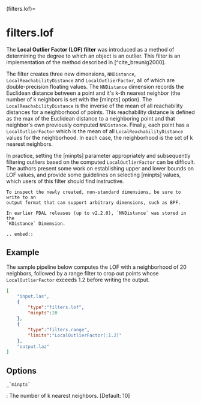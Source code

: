 (filters.lof)=

# filters.lof

The **Local Outlier Factor (LOF) filter** was introduced as a method
of determining the degree to which an object is an outlier. This filter
is an implementation of the method
described in [^cite_breunig2000].

The filter creates three new dimensions, `NNDistance`,
`LocalReachabilityDistance` and `LocalOutlierFactor`, all of which are
double-precision floating values. The `NNDistance` dimension records the
Euclidean distance between a point and it's k-th nearest neighbor (the number
of k neighbors is set with the [minpts] option). The
`LocalReachabilityDistance` is the inverse of the mean
of all reachability distances for a neighborhood of points. This reachability
distance is defined as the max of the Euclidean distance to a neighboring point
and that neighbor's own previously computed `NNDistance`. Finally, each point
has a `LocalOutlierFactor` which is the mean of all
`LocalReachabilityDistance` values for the neighborhood. In each case, the
neighborhood is the set of k nearest neighbors.

In practice, setting the [minpts] parameter appropriately and subsequently
filtering outliers based on the computed `LocalOutlierFactor` can be
difficult. The authors present some work on establishing upper and lower bounds
on LOF values, and provide some guidelines on selecting [minpts] values, which
users of this filter should find instructive.

```{note}
To inspect the newly created, non-standard dimensions, be sure to write to an
output format that can support arbitrary dimensions, such as BPF.
```

```{note}
In earlier PDAL releases (up to v2.2.0), `NNDistance` was stored in the
`KDistance` Dimemsion.
```

```{eval-rst}
.. embed::
```

## Example

The sample pipeline below computes the LOF with a neighborhood of 20 neighbors,
followed by a range filter to crop out points whose `LocalOutlierFactor`
exceeds 1.2 before writing the output.

```json
[
    "input.las",
    {
        "type":"filters.lof",
        "minpts":20
    },
    {
        "type":"filters.range",
        "limits":"LocalOutlierFactor[:1.2]"
    },
    "output.laz"
]
```

## Options

`` _`minpts` ``

: The number of k nearest neighbors. \[Default: 10\]

```{include} filter_opts.md
```
